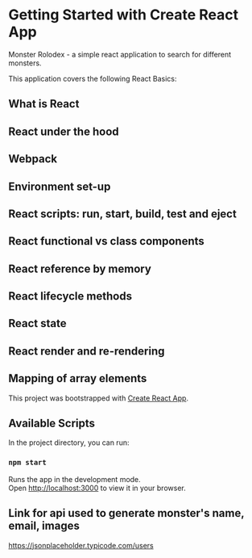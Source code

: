 # Getting Started with Create React App

Monster Rolodex - a simple react application to search for different monsters.

This application covers the following React Basics:
## What is React
## React under the hood
## Webpack
## Environment set-up
## React scripts: run, start, build, test and eject
## React functional vs class components
## React reference by memory
## React lifecycle methods
## React state
## React render and re-rendering
## Mapping of array elements

This project was bootstrapped with [Create React App](https://github.com/facebook/create-react-app).

## Available Scripts

In the project directory, you can run:

### `npm start`

Runs the app in the development mode.\
Open [http://localhost:3000](http://localhost:3000) to view it in your browser.

## Link for api used to generate monster's name, email, images
https://jsonplaceholder.typicode.com/users

